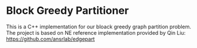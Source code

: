 # Block Greedy Partitioner

This is a C++ implementation for our bloack greedy graph partition problem.
The project is based on NE reference implementation provided by Qin Liu: https://github.com/ansrlab/edgepart



